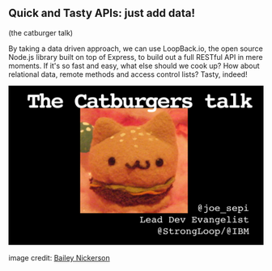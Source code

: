 Quick and Tasty APIs: just add data!
---

(the catburger talk)

By taking a data driven approach, we can use LoopBack.io, the open source Node.js library built on top of Express, to build out a full RESTful API in mere moments. If it's so fast and easy, what else should we cook up? How about relational data, remote methods and access control lists? Tasty, indeed!

![Catburger Talk!](https://raw.githubusercontent.com/StrongLoop-Evangelists/talks/master/quick-and-tasty-apis-just-add-data/slides/010-catburger-talk.jpg)

image credit: [Bailey Nickerson](http://baileynickerson.deviantart.com/)
